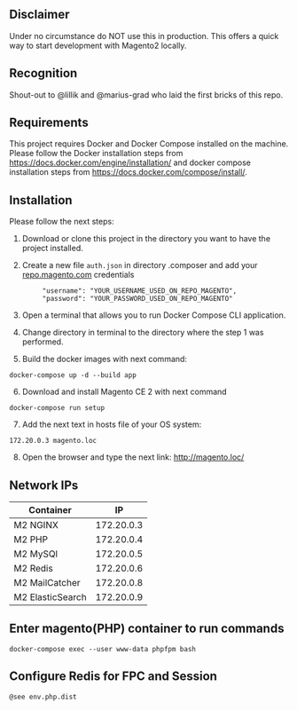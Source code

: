 ## Disclaimer

Under no circumstance do NOT use this in production. This offers a quick way to start development with Magento2 locally.

## Recognition

Shout-out to @lillik and @marius-grad who laid the first bricks of this repo.

## Requirements

This project requires Docker and Docker Compose installed on the machine. Please follow the Docker installation steps
from https://docs.docker.com/engine/installation/ and docker compose installation steps
from https://docs.docker.com/compose/install/.

## Installation

Please follow the next steps:

1. Download or clone this project in the directory you want to have the project installed.
2. Create a new file `auth.json` in directory .composer and add
   your [repo.magento.com](http://devdocs.magento.com/guides/v2.0/install-gde/prereq/connect-auth.html) credentials

            "username": "YOUR_USERNAME_USED_ON_REPO_MAGENTO",
            "password": "YOUR_PASSWORD_USED_ON_REPO_MAGENTO"

3. Open a terminal that allows you to run Docker Compose CLI application.
4. Change directory in terminal to the directory where the step 1 was performed.
5. Build the docker images with next command:

`docker-compose up -d --build app`

6. Download and install Magento CE 2 with next command

`docker-compose run setup`

7. Add the next text in hosts file of your OS system:

`172.20.0.3 magento.loc`

8. Open the browser and type the next link: http://magento.loc/

## Network IPs ##

| Container | IP |
|--------|--------|
|M2 NGINX|172.20.0.3|
|M2 PHP|172.20.0.4|
|M2 MySQl|172.20.0.5|
|M2 Redis|172.20.0.6|
|M2 MailCatcher|172.20.0.8|
|M2 ElasticSearch|172.20.0.9|

## Enter magento(PHP) container to run commands

`docker-compose exec --user www-data phpfpm bash`

## Configure Redis for FPC and Session

`@see env.php.dist`
